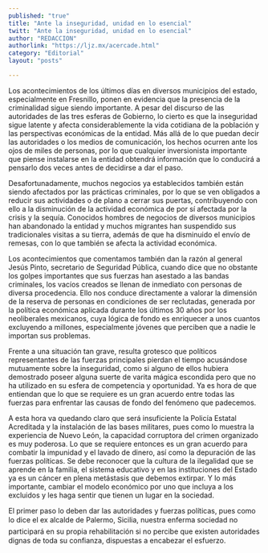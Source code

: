```yaml
---
published: "true"
title: "Ante la inseguridad, unidad en lo esencial"
twitt: "Ante la inseguridad, unidad en lo esencial"
author: "REDACCION"
authorlink: "https://ljz.mx/acercade.html"
category: "Editorial"
layout: "posts"

---
```



  Los acontecimientos de los últimos días en diversos municipios del estado, especialmente en Fresnillo, ponen en evidencia que la presencia de la criminalidad sigue siendo importante. A pesar del discurso de las autoridades de las tres esferas de Gobierno, lo cierto es que la inseguridad sigue latente y afecta considerablemente la vida cotidiana de la población y las perspectivas económicas de la entidad. Más allá de lo que puedan decir las autoridades o los medios de comunicación, los hechos ocurren ante los ojos de miles de personas, por lo que cualquier inversionista importante que piense instalarse en la entidad obtendrá información que lo conducirá a pensarlo dos veces antes de decidirse a dar el paso.



  Desafortunadamente, muchos negocios ya establecidos también están siendo afectados por las prácticas criminales, por lo que se ven obligados a reducir sus actividades o de plano a cerrar sus puertas, contribuyendo con ello a la disminución de la actividad económica de por sí afectada por la crisis y la sequía. Conocidos hombres de negocios de diversos municipios han abandonado la entidad y muchos migrantes han suspendido sus tradicionales visitas a su tierra, además de que ha disminuido el envío de remesas, con lo que también se afecta la actividad económica.



  Los acontecimientos que comentamos también dan la razón al general Jesús Pinto, secretario de Seguridad Pública, cuando dice que no obstante los golpes importantes que sus fuerzas han asestado a las bandas criminales, los vacíos creados se llenan de inmediato con personas de diversa procedencia. Ello nos conduce directamente a valorar la dimensión de la reserva de personas en condiciones de ser reclutadas, generada por la política económica aplicada durante los últimos 30 años por los neoliberales mexicanos, cuya lógica de fondo es enriquecer a unos cuantos excluyendo a millones, especialmente jóvenes que perciben que a nadie le importan sus problemas.



  Frente a una situación tan grave, resulta grotesco que políticos representantes de las fuerzas principales pierdan el tiempo acusándose mutuamente sobre la inseguridad, como si alguno de ellos hubiera demostrado poseer alguna suerte de varita mágica escondida pero que no ha utilizado en su esfera de competencia y oportunidad. Ya es hora de que entiendan que lo que se requiere es un gran acuerdo entre todas las fuerzas para enfrentar las causas de fondo del fenómeno que padecemos.



  A esta hora va quedando claro que será insuficiente la Policía Estatal Acreditada y la instalación de las bases militares, pues como lo muestra la experiencia de Nuevo León, la capacidad corruptora del crimen organizado es muy poderosa. Lo que se requiere entonces es un gran acuerdo para combatir la impunidad y el lavado de dinero, así como la depuración de las fuerzas políticas. Se debe reconocer que la cultura de la ilegalidad que se aprende en la familia, el sistema educativo y en las instituciones del Estado ya es un cáncer en plena metástasis que debemos extirpar. Y lo más importante, cambiar el modelo económico por uno que incluya a los excluidos y les haga sentir que tienen un lugar en la sociedad.



  El primer paso lo deben dar las autoridades y fuerzas políticas, pues como lo dice el ex alcalde de Palermo, Sicilia, nuestra enferma sociedad no participará en su propia rehabilitación si no percibe que existen autoridades dignas de toda su confianza, dispuestas a encabezar el esfuerzo.

